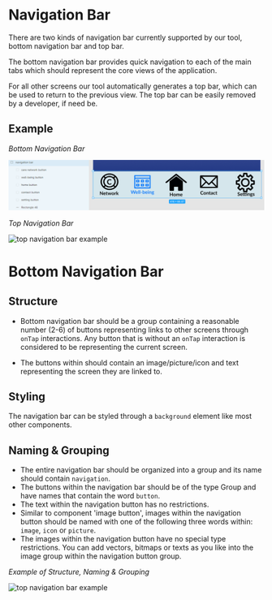 # Navigation Bar

There are two kinds of navigation bar currently supported by our tool, bottom navigation bar and top bar. 

The bottom navigation bar provides quick navigation to each of the main tabs which should represent the core views of the application.

For all other screens our tool automatically generates a top bar, which can be used to return to the previous view. The top bar can be easily removed by a developer, if need be.

## Example
_Bottom Navigation Bar_

![bottom navigation bar example](https://github.com/ImagineThisNHS/ImagineThisNHS.github.io/blob/master/guidelines/assets/navigation/navigation%20fig.png?raw=true)

_Top Navigation Bar_

![top navigation bar example](https://github.com/ImagineThisUCL/ImagineThisUCL.github.io/blob/master/guidelines/assets/navigation/top%20navigation.png?raw=true)

# Bottom Navigation Bar

## Structure
* Bottom navigation bar should be a group containing a reasonable number (2-6) of buttons representing links to other screens through `onTap` interactions. Any button that is without an `onTap` interaction is considered to be representing the current screen.

* The buttons within should contain an image/picture/icon and text representing the screen they are linked to.

## Styling
The navigation bar can be styled through a `background` element like most other components. 

## Naming & Grouping
* The entire navigation bar should be organized into a group and its name should contain `navigation`.
* The buttons within the navigation bar should be of the type Group and have names that contain the word `button`. 
* The text within the navigation button has no restrictions.
* Similar to component 'image button', images within the navigation button should be named with one of the following three words within: `image`, `icon` or `picture`.
* The images within the navigation button have no special type restrictions. You can add vectors, bitmaps or texts as you like into the image group within the navigation button group.

_Example of Structure, Naming & Grouping_

![top navigation bar example](https://github.com/ImagineThisUCL/ImagineThisUCL.github.io/blob/master/guidelines/assets/navigation/bottom-navigation-structure.png?raw=true)